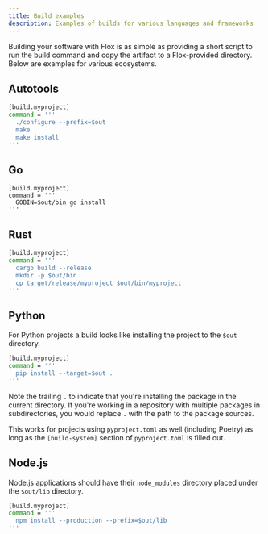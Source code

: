 ```yaml
---
title: Build examples
description: Examples of builds for various languages and frameworks
---
```


Building your software with Flox is as simple as providing a short script
to run the build command and copy the artifact to a Flox-provided directory.
Below are examples for various ecosystems.

## Autotools

```bash
[build.myproject]
command = '''
  ./configure --prefix=$out
  make
  make install
'''
```

## Go

```
[build.myproject]
command = '''
  GOBIN=$out/bin go install
'''
```

## Rust

```bash
[build.myproject]
command = '''
  cargo build --release
  mkdir -p $out/bin
  cp target/release/myproject $out/bin/myproject
'''
```

## Python

For Python projects a build looks like installing the project to the `$out`
directory.

```bash
[build.myproject]
command = '''
  pip install --target=$out .
'''
```

Note the trailing `.` to indicate that you're installing the package in the
current directory.
If you're working in a repository with multiple packages in subdirectories,
you would replace `.` with the path to the package sources.

This works for projects using `pyproject.toml` as well (including Poetry) as
long as the `[build-system]` section of `pyproject.toml` is filled out.

## Node.js

Node.js applications should have their `node_modules` directory placed under
the `$out/lib` directory.

```bash
[build.myproject]
command = '''
  npm install --production --prefix=$out/lib
'''
```
